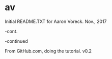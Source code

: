 # av

Initial README.TXT for Aaron Voreck.
Nov., 2017

-cont.

-continued

From GitHub.com, doing the tutorial.
v0.2
